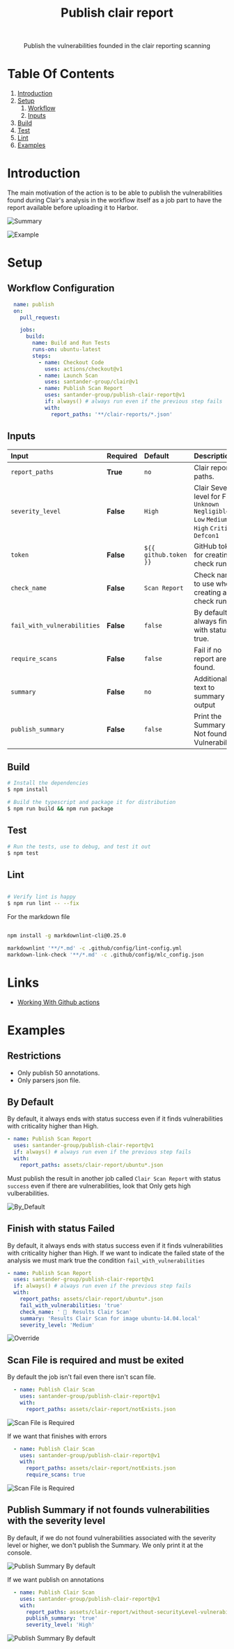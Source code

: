 <h1 align="center"> Publish clair report  </h1> <br>

<p align="center">
    Publish the vulnerabilities founded in the clair reporting scanning  
</p>

# Table Of Contents

1. [Introduction](.#introduction)
2. [Setup](.#setup)
   1. [Workflow](.#workflow-configuration)
   2. [Inputs](.#inputs)
3. [Build](.#build)
4. [Test](.#test)
5. [Lint](.#lint)
6. [Examples](.#examples)

# Introduction

The main motivation of the action is to be able to publish the vulnerabilities
found during Clair's analysis in the workflow itself as a job part to have the
report available before uploading it to Harbor.

![Summary](./assets/img/summary-clair.png)

![Example](./assets/img/clair-scan-example.png)

# Setup

## Workflow Configuration

```yaml
  name: publish
  on:
    pull_request:

    jobs:
      build:
        name: Build and Run Tests
        runs-on: ubuntu-latest
        steps:
          - name: Checkout Code
            uses: actions/checkout@v1
          - name: Launch Scan
            uses: santander-group/clair@v1
          - name: Publish Scan Report
            uses: santander-group/publish-clair-report@v1
            if: always() # always run even if the previous step fails
            with:
              report_paths: '**/clair-reports/*.json'
```

## Inputs

| **Input**                   | **Required**  | **Default**               | **Description**                                                                                           |
|:---------------             |:-----         |:--------                  |:---------------------------------------------------------------------------------------------------|
| `report_paths`              | **True**      | `no`                      | Clair report paths.                                                                                |
| `severity_level`            | **False**     | `High`                    | Clair Severity level for Filter `Unknown` `Negligible` `Low` `Medium` `High` `Critical` `Defcon1`  |
| `token`                     | **False**     | `${{ github.token }}`     | GitHub token for creating a check run.                                                             |
| `check_name`                | **False**     | `Scan Report`             | Check name to use when creating a check run.                                                       |
| `fail_with_vulnerabilities` | **False**     | `false`                    | By default always finish with status true.                                                        |
| `require_scans`             | **False**     | `false`                   | Fail if no report are found.                                                                       |
| `summary`                   | **False**     | `no`                      | Additional text to summary output                                                                  |
| `publish_summary`           | **False**     | `false`                   | Print the Summary if Not founds Vulnerabilities                                                    |

## Build

```bash
# Install the dependencies  
$ npm install

# Build the typescript and package it for distribution
$ npm run build && npm run package
```

## Test

```bash
# Run the tests, use to debug, and test it out
$ npm test
```

## Lint

```bash

# Verify lint is happy
$ npm run lint -- --fix
```

For the markdown file

```bash

npm install -g markdownlint-cli@0.25.0

markdownlint '**/*.md' -c .github/config/lint-config.yml
markdown-link-check '**/*.md' -c .github/config/mlc_config.json
```

# Links

- [Working With Github actions](https://jeffrafter.com/working-with-github-actions/)

# Examples

## Restrictions

- Only publish 50 annotations.
- Only parsers json file.

## By Default

By default, it always ends with status success even if it finds vulnerabilities
with criticality higher than High.

```yaml
- name: Publish Scan Report
  uses: santander-group/publish-clair-report@v1
  if: always() # always run even if the previous step fails
  with:
    report_paths: assets/clair-report/ubuntu*.json
```

Must publish the result in another job called `Clair Scan Report` with status
`success` even if there are vulnerabilities, look that Only gets high
vulberabilities.

![By_Default](assets/img/scan-default.png)

## Finish with status Failed

By default, it always ends with status success even if it finds vulnerabilities
with criticality higher than High. If we want to indicate the failed state of
the analysis we must mark true the condition `fail_with_vulnerabilities`

```yaml
- name: Publish Scan Report
  uses: santander-group/publish-clair-report@v1
  if: always() # always run even if the previous step fails
  with:
    report_paths: assets/clair-report/ubuntu*.json
    fail_with_vulnerabilities: 'true'
    check_name: ' 📄  Results Clair Scan'
    summary: 'Results Clair Scan for image ubuntu-14.04.local'
    severity_level: 'Medium'
```

![Override](assets/img/fail_with_vulnerabilities.png)

## Scan File is required and must be exited

By default the job isn't fail even there isn't scan file.

```yaml
  - name: Publish Clair Scan
    uses: santander-group/publish-clair-report@v1
    with:
      report_paths: assets/clair-report/notExists.json
```

![Scan File is Required](assets/img/require_scans_false.png)

If we want that finishes with errors

```yaml
  - name: Publish Clair Scan
    uses: santander-group/publish-clair-report@v1
    with:
      report_paths: assets/clair-report/notExists.json
      require_scans: true
```

![Scan File is Required](assets/img/scan_required.png)

## Publish Summary if not founds vulnerabilities with the severity level

By default, if we do not found vulnerabilities associated with the severity
level or higher, we don't publish the Summary. We only print it at
the console.

![Publish Summary By default](assets/img/publish_summary_false.png)

If we want publish on annotations

```yaml
  - name: Publish Clair Scan
    uses: santander-group/publish-clair-report@v1
    with:
      report_paths: assets/clair-report/without-securityLevel-vulnerabilities.json
      publish_summary: 'true'
      severity_level: 'High'
```

![Publish Summary By default](assets/img/publish_summary_true.png)
